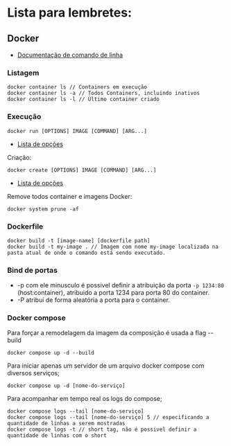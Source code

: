 # Lista para lembretes:

## Docker

- [Documentação de comando de linha](https://docs.docker.com/engine/reference/commandline/docker/)

### Listagem
```
docker container ls // Containers em execução
docker container ls -a // Todos Containers, incluindo inativos
docker container ls -l // Último container criado
```

### Execução
```
docker run [OPTIONS] IMAGE [COMMAND] [ARG...]
```
- [Lista de opções](https://docs.docker.com/engine/reference/commandline/run/)

Criação:
```
docker create [OPTIONS] IMAGE [COMMAND] [ARG...]
```
- [Lista de opções](https://docs.docker.com/engine/reference/commandline/create/)

Remove todos container e imagens Docker:
```
docker system prune -af
```

### Dockerfile

```
docker build -t [image-name] [dockerfile path]
docker build -t my-image . // Imagem com nome my-image localizada na pasta atual de onde o comando está sendo executado.
```

### Bind de portas

- -p com ele minusculo é possivel definir a atribuição da porta `-p 1234:80` (host:container), atribuido a porta 1234 para porta 80 do container.
- -P atribui de forma aleatória a porta para o container.

### Docker compose

Para forçar a remodelagem da imagem da composição é usada a flag --build
```
docker compose up -d --build
```

Para iniciar apenas um servidor de um arquivo docker compose com diversos serviços;
```
docker compose up -d [nome-do-serviço]
```

Para acompanhar em tempo real os logs do compose;
```
docker compose logs --tail [nome-do-serviço]
docker compose logs --tail [nome-do-serviço] 5 // especificando a quantidade de linhas a serem mostradas
docker compose logs -t // short tag, não é possivel definir a quantidade de linhas com o short

```